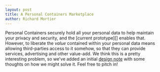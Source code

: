 ```yaml
---
layout: post
title: A Personal Containers Marketplace
author: Richard Mortier
---
```



Personal Containers securely hold all your personal data to help
maintain your privacy and security, and the [current prototype][]
enables that.  However, to liberate the _value_ contained within your
personal data means allowing third-parties access to it somehow, so
that they can provide services, advertising and other value-add.  We
think this is a pretty interesting problem, so we've added an initial
[design note][] with some thoughts on how we might solve it.  Feel
free to pitch in!

[current code]: http://github.com/avsm/perscon
[design note]: /design.html
